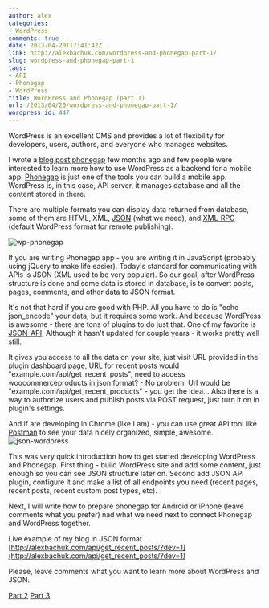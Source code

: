 ```yaml
---
author: alex
categories:
- WordPress
comments: true
date: 2013-04-20T17:41:42Z
link: http://alexbachuk.com/wordpress-and-phonegap-part-1/
slug: wordpress-and-phonegap-part-1
tags:
- API
- Phonegap
- WordPress
title: WordPress and Phonegap (part 1)
url: /2013/04/20/wordpress-and-phonegap-part-1/
wordpress_id: 447
---
```


WordPress is an excellent CMS and provides a lot of flexibility for developers, users, authors, and everyone who manages websites.

I wrote a [blog post phonegap](http://alexbachuk.com/phonegap-and-mobile-web-apps/) few months ago and few people were interested to learn more how to use WordPress as a backend for a mobile app. [Phonegap](http://phonegap.com/) is just one of the tools you can build a mobile app. WordPress is, in this case, API server, it manages database and all the content stored in there.

There are multiple formats you can display data returned from database, some of them are HTML, XML, [JSON](http://www.json.org/) (what we need), and [XML-RPC](http://codex.wordpress.org/XML-RPC_Support) (default WordPress format for remote publishing).

![wp-phonegap](http://alexbachuk.com/wp-content/uploads/2013/04/wp-phonegap.jpg)

If you are writing Phonegap app - you are writing it in JavaScript (probably using jQuery to make life easier). Today's standard for communicating with APIs is JSON (XML used to be very popular). So our goal, after WordPress structure is done and some data is stored in database, is to convert posts, pages, comments, and other data to JSON format.

It's not that hard if you are good with PHP. All you have to do is "echo json_encode" your data, but it requires some work. And because WordPress is awesome - there are tons of plugins to do just that. One of my favorite is [JSON-API](http://wordpress.org/extend/plugins/json-api/). Although it hasn't updated for couple years - it works pretty well still.

It gives you access to all the data on your site, just visit URL provided in the plugin dashboard page, URL for recent posts would "example.com/api/get_recent_posts", need to access woocommerceproducts in json format? - No problem. Url would be "example.com/api/get_recent_products" - you get the idea... Also there is a way to authorize users and publish posts via POST request, just turn it on in plugin's settings.

And if are developing in Chrome (like I am) - you can use great API tool like [Postman](https://chrome.google.com/webstore/detail/postman-rest-client/fdmmgilgnpjigdojojpjoooidkmcomcm?hl=en) to see your data nicely organized, simple, awesome.
![json-wordpress](http://alexbachuk.com/wp-content/uploads/2013/04/json-wordpress.jpg)

This was very quick introduction how to get started developing WordPress and Phonegap. First thing - build WordPress site and add some content, just enough so you can see JSON structure later on. Second add JSON API plugin, configure it and make a list of all endpoints you need (recent pages, recent posts, recent custom post types, etc).

Next, I will write how to prepare phonegap for Android or iPhone (leave comments what you prefer) nad what we need next to connect Phonegap and WordPress together.

Live example of my blog in JSON format [http://alexbachuk.com/api/get_recent_posts/?dev=1](http://alexbachuk.com/api/get_recent_posts/?dev=1)

Please, leave comments what you want to learn more about WordPress and JSON.

[Part 2](http://alexbachuk.com/wordpress-and-phonegap-part2/)
[Part 3](http://alexbachuk.com/wordpress-and-phonegap-part3/)
